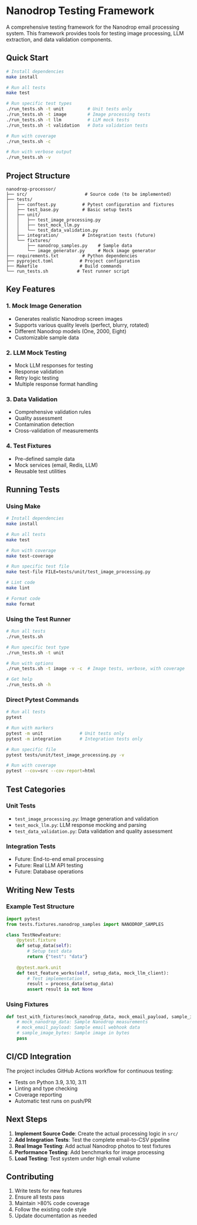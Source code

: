 # Nanodrop Testing Framework

A comprehensive testing framework for the Nanodrop email processing system. This framework provides tools for testing image processing, LLM extraction, and data validation components.

## Quick Start

```bash
# Install dependencies
make install

# Run all tests
make test

# Run specific test types
./run_tests.sh -t unit         # Unit tests only
./run_tests.sh -t image        # Image processing tests
./run_tests.sh -t llm          # LLM mock tests
./run_tests.sh -t validation   # Data validation tests

# Run with coverage
./run_tests.sh -c

# Run with verbose output
./run_tests.sh -v
```

## Project Structure

```
nanodrop-processor/
├── src/                      # Source code (to be implemented)
├── tests/
│   ├── conftest.py          # Pytest configuration and fixtures
│   ├── test_base.py         # Basic setup tests
│   ├── unit/
│   │   ├── test_image_processing.py
│   │   ├── test_mock_llm.py
│   │   └── test_data_validation.py
│   ├── integration/         # Integration tests (future)
│   └── fixtures/
│       ├── nanodrop_samples.py    # Sample data
│       └── image_generator.py     # Mock image generator
├── requirements.txt         # Python dependencies
├── pyproject.toml          # Project configuration
├── Makefile                # Build commands
└── run_tests.sh           # Test runner script
```

## Key Features

### 1. Mock Image Generation
- Generates realistic Nanodrop screen images
- Supports various quality levels (perfect, blurry, rotated)
- Different Nanodrop models (One, 2000, Eight)
- Customizable sample data

### 2. LLM Mock Testing
- Mock LLM responses for testing
- Response validation
- Retry logic testing
- Multiple response format handling

### 3. Data Validation
- Comprehensive validation rules
- Quality assessment
- Contamination detection
- Cross-validation of measurements

### 4. Test Fixtures
- Pre-defined sample data
- Mock services (email, Redis, LLM)
- Reusable test utilities

## Running Tests

### Using Make

```bash
# Install dependencies
make install

# Run all tests
make test

# Run with coverage
make test-coverage

# Run specific test file
make test-file FILE=tests/unit/test_image_processing.py

# Lint code
make lint

# Format code
make format
```

### Using the Test Runner

```bash
# Run all tests
./run_tests.sh

# Run specific test type
./run_tests.sh -t unit

# Run with options
./run_tests.sh -t image -v -c  # Image tests, verbose, with coverage

# Get help
./run_tests.sh -h
```

### Direct Pytest Commands

```bash
# Run all tests
pytest

# Run with markers
pytest -m unit              # Unit tests only
pytest -m integration       # Integration tests only

# Run specific file
pytest tests/unit/test_image_processing.py -v

# Run with coverage
pytest --cov=src --cov-report=html
```

## Test Categories

### Unit Tests
- `test_image_processing.py`: Image generation and validation
- `test_mock_llm.py`: LLM response mocking and parsing
- `test_data_validation.py`: Data validation and quality assessment

### Integration Tests
- Future: End-to-end email processing
- Future: Real LLM API testing
- Future: Database operations

## Writing New Tests

### Example Test Structure

```python
import pytest
from tests.fixtures.nanodrop_samples import NANODROP_SAMPLES

class TestNewFeature:
    @pytest.fixture
    def setup_data(self):
        # Setup test data
        return {"test": "data"}
    
    @pytest.mark.unit
    def test_feature_works(self, setup_data, mock_llm_client):
        # Test implementation
        result = process_data(setup_data)
        assert result is not None
```

### Using Fixtures

```python
def test_with_fixtures(mock_nanodrop_data, mock_email_payload, sample_image_bytes):
    # mock_nanodrop_data: Sample Nanodrop measurements
    # mock_email_payload: Sample email webhook data
    # sample_image_bytes: Sample image in bytes
    pass
```

## CI/CD Integration

The project includes GitHub Actions workflow for continuous testing:

- Tests on Python 3.9, 3.10, 3.11
- Linting and type checking
- Coverage reporting
- Automatic test runs on push/PR

## Next Steps

1. **Implement Source Code**: Create the actual processing logic in `src/`
2. **Add Integration Tests**: Test the complete email-to-CSV pipeline
3. **Real Image Testing**: Add actual Nanodrop photos to test fixtures
4. **Performance Testing**: Add benchmarks for image processing
5. **Load Testing**: Test system under high email volume

## Contributing

1. Write tests for new features
2. Ensure all tests pass
3. Maintain >80% code coverage
4. Follow the existing code style
5. Update documentation as needed